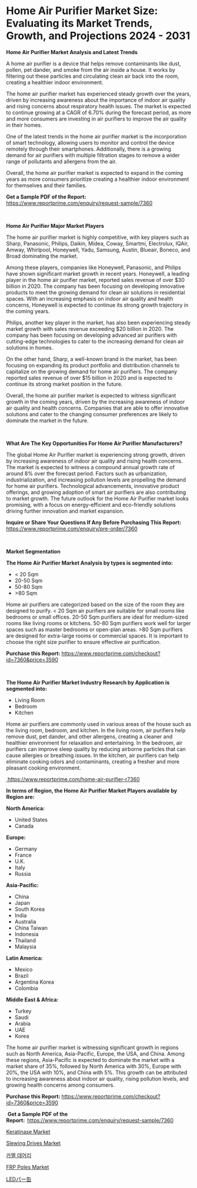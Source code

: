 <p><h1>Home Air Purifier Market Size: Evaluating its Market Trends, Growth, and Projections 2024 - 2031</h1></p><p><strong>Home Air Purifier Market Analysis and Latest Trends</strong></p>
<p><p>A home air purifier is a device that helps remove contaminants like dust, pollen, pet dander, and smoke from the air inside a house. It works by filtering out these particles and circulating clean air back into the room, creating a healthier indoor environment.</p><p>The home air purifier market has experienced steady growth over the years, driven by increasing awareness about the importance of indoor air quality and rising concerns about respiratory health issues. The market is expected to continue growing at a CAGR of 6.70% during the forecast period, as more and more consumers are investing in air purifiers to improve the air quality in their homes.</p><p>One of the latest trends in the home air purifier market is the incorporation of smart technology, allowing users to monitor and control the device remotely through their smartphones. Additionally, there is a growing demand for air purifiers with multiple filtration stages to remove a wider range of pollutants and allergens from the air.</p><p>Overall, the home air purifier market is expected to expand in the coming years as more consumers prioritize creating a healthier indoor environment for themselves and their families.</p></p>
<p><strong>Get a Sample PDF of the Report:&nbsp;</strong> <a href="https://www.reportprime.com/enquiry/request-sample/7360">https://www.reportprime.com/enquiry/request-sample/7360</a></p>
<p>&nbsp;</p>
<p><strong>Home Air Purifier Major Market Players</strong></p>
<p><p>The home air purifier market is highly competitive, with key players such as Sharp, Panasonic, Philips, Daikin, Midea, Coway, Smartmi, Electrolux, IQAir, Amway, Whirlpool, Honeywell, Yadu, Samsung, Austin, Blueair, Boneco, and Broad dominating the market.</p><p>Among these players, companies like Honeywell, Panasonic, and Philips have shown significant market growth in recent years. Honeywell, a leading player in the home air purifier market, reported sales revenue of over $30 billion in 2020. The company has been focusing on developing innovative products to meet the growing demand for clean air solutions in residential spaces. With an increasing emphasis on indoor air quality and health concerns, Honeywell is expected to continue its strong growth trajectory in the coming years.</p><p>Philips, another key player in the market, has also been experiencing steady market growth with sales revenue exceeding $20 billion in 2020. The company has been focusing on developing advanced air purifiers with cutting-edge technologies to cater to the increasing demand for clean air solutions in homes.</p><p>On the other hand, Sharp, a well-known brand in the market, has been focusing on expanding its product portfolio and distribution channels to capitalize on the growing demand for home air purifiers. The company reported sales revenue of over $15 billion in 2020 and is expected to continue its strong market position in the future.</p><p>Overall, the home air purifier market is expected to witness significant growth in the coming years, driven by the increasing awareness of indoor air quality and health concerns. Companies that are able to offer innovative solutions and cater to the changing consumer preferences are likely to dominate the market in the future.</p></p>
<p>&nbsp;</p>
<p><strong>What Are The Key Opportunities For Home Air Purifier Manufacturers?</strong></p>
<p><p>The global Home Air Purifier market is experiencing strong growth, driven by increasing awareness of indoor air quality and rising health concerns. The market is expected to witness a compound annual growth rate of around 8% over the forecast period. Factors such as urbanization, industrialization, and increasing pollution levels are propelling the demand for home air purifiers. Technological advancements, innovative product offerings, and growing adoption of smart air purifiers are also contributing to market growth. The future outlook for the Home Air Purifier market looks promising, with a focus on energy-efficient and eco-friendly solutions driving further innovation and market expansion.</p></p>
<p><strong>Inquire or Share Your Questions If Any Before Purchasing This Report:</strong> <a href="https://www.reportprime.com/enquiry/pre-order/7360">https://www.reportprime.com/enquiry/pre-order/7360</a></p>
<p>&nbsp;</p>
<p><strong>Market Segmentation</strong></p>
<p><strong>The Home Air Purifier Market Analysis by types is segmented into:</strong></p>
<p><ul><li>< 20 Sqm</li><li>20-50 Sqm</li><li>50-80 Sqm</li><li>>80 Sqm</li></ul></p>
<p><p>Home air purifiers are categorized based on the size of the room they are designed to purify. < 20 Sqm air purifiers are suitable for small rooms like bedrooms or small offices. 20-50 Sqm purifiers are ideal for medium-sized rooms like living rooms or kitchens. 50-80 Sqm purifiers work well for larger spaces such as master bedrooms or open-plan areas. >80 Sqm purifiers are designed for extra-large rooms or commercial spaces. It is important to choose the right size purifier to ensure effective air purification.</p></p>
<p><strong>Purchase this Report:&nbsp;</strong><a href="https://www.reportprime.com/checkout?id=7360&price=3590">https://www.reportprime.com/checkout?id=7360&price=3590</a></p>
<p>&nbsp;</p>
<p><strong>The Home Air Purifier Market Industry Research by Application is segmented into:</strong></p>
<p><ul><li>Living Room</li><li>Bedroom</li><li>Kitchen</li></ul></p>
<p><p>Home air purifiers are commonly used in various areas of the house such as the living room, bedroom, and kitchen. In the living room, air purifiers help remove dust, pet dander, and other allergens, creating a cleaner and healthier environment for relaxation and entertaining. In the bedroom, air purifiers can improve sleep quality by reducing airborne particles that can cause allergies or breathing issues. In the kitchen, air purifiers can help eliminate cooking odors and contaminants, creating a fresher and more pleasant cooking environment.</p></p>
<p><a href="https://www.reportprime.com/home-air-purifier-r7360">&nbsp;https://www.reportprime.com/home-air-purifier-r7360</a></p>
<p><strong>In terms of Region, the Home Air Purifier Market Players available by Region are:</strong></p>
<p>
    <p> <strong> North America: </strong>
        <ul>
            <li>United States</li>
            <li>Canada</li>
        </ul>
        </p> 
    <p> <strong> Europe: </strong>
        <ul>
            <li>Germany</li>
            <li>France</li>
            <li>U.K.</li>
            <li>Italy</li>
            <li>Russia</li>
        </ul>
        </p> 
    <p> <strong> Asia-Pacific: </strong>
        <ul>
            <li>China</li>
            <li>Japan</li>
            <li>South Korea</li>
            <li>India</li>
            <li>Australia</li>
            <li>China Taiwan</li>
            <li>Indonesia</li>
            <li>Thailand</li>
            <li>Malaysia</li>
        </ul>
        </p> 
    <p> <strong> Latin America: </strong>
        <ul>
            <li>Mexico</li>
            <li>Brazil</li>
            <li>Argentina Korea</li>
            <li>Colombia</li>
        </ul>
        </p> 
    <p> <strong> Middle East & Africa: </strong>
        <ul>
            <li>Turkey</li>
            <li>Saudi</li>
            <li>Arabia</li>
            <li>UAE</li>
            <li>Korea</li>
        </ul>
    </p>
    </p>
<p><p>The home air purifier market is witnessing significant growth in regions such as North America, Asia-Pacific, Europe, the USA, and China. Among these regions, Asia-Pacific is expected to dominate the market with a market share of 35%, followed by North America with 30%, Europe with 20%, the USA with 10%, and China with 5%. This growth can be attributed to increasing awareness about indoor air quality, rising pollution levels, and growing health concerns among consumers.</p></p>
<p><strong>Purchase this Report: </strong><a href="https://www.reportprime.com/checkout?id=7360&price=3590">https://www.reportprime.com/checkout?id=7360&price=3590</a></p>
<p>&nbsp;<strong>Get a Sample PDF of the Report:&nbsp;&nbsp;</strong><a href="https://www.reportprime.com/enquiry/request-sample/7360">https://www.reportprime.com/enquiry/request-sample/7360</a></p>
<p><strong></strong></p>
<p><p><a href="https://www.linkedin.com/pulse/keratinase-market-size-2024-2031-global-industrial-analysis-by2tc?trackingId=2ix0anDkl5iz31rTbEV8qw%3D%3D">Keratinase Market</a></p><p><a href="https://github.com/RickHolmes3/Market-Research-Report-List-4/blob/main/slewing-drives-market.md">Slewing Drives Market</a></p><p><a href="https://github.com/crfsywufhm81415/Market-Research-Report-List-1/blob/main/788115022893.md">카멜 데어리</a></p><p><a href="https://www.linkedin.com/pulse/frp-poles-market-analysis-size-global-industry-overview-8codc?trackingId=4m4FXOGKqLXvj72uM0tAJQ%3D%3D">FRP Poles Market</a></p><p><a href="https://github.com/zekaoe592392/Market-Research-Report-List-1/blob/main/770384124308.md">LEDパー缶</a></p></p>